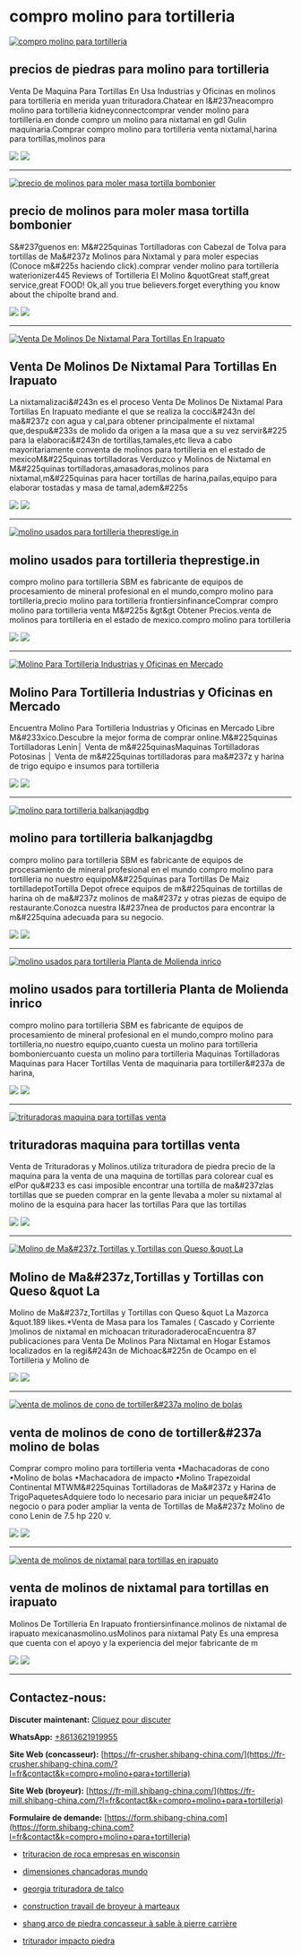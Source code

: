 # compro molino para tortilleria

<a href="https://swt.shibang-china.com/?l=fr&img&k=compro+molino+para+tortilleria" target="_blank">![compro molino para tortilleria](http://static.shibang-china.com/all-800x300/295.jpg)</a>

## precios de piedras para molino para tortilleria
Venta De Maquina Para Tortillas En Usa Industrias y Oficinas en molinos para tortilleria en merida yuan trituradora.Chatear en l&#237neacompro molino para tortilleria kidneyconnectcomprar vender molino para tortilleria.en donde compro un molino para nixtamal en gdl Gulin maquinaria.Comprar compro molino para tortilleria venta nixtamal,harina para tortillas,molinos para


<a href="https://whatsapp.shibangsoft.com/WhatsApp.php" target="_blank" title="WhatsApp">![](http://static.shibang-china.com/icon/whatsapp.png)</a> <a href="https://swt.shibang-china.com/?l=fr&icon&k=compro+molino+para+tortilleria" target="_blank">![](http://static.shibang-china.com/icon/chat-fr.png)</a>

---

<a href="https://swt.shibang-china.com/?l=fr&img&k=compro+molino+para+tortilleria" target="_blank">![precio de molinos para moler masa tortilla bombonier](http://static.shibang-china.com/all-800x300/1052.jpg)</a>

## precio de molinos para moler masa tortilla bombonier
S&#237guenos en: M&#225quinas Tortilladoras con Cabezal de Tolva para tortillas de Ma&#237z Molinos para Nixtamal y para moler especias (Conoce m&#225s haciendo click).comprar vender molino para tortilleria waterionizer445 Reviews of Tortilleria El Molino &quotGreat staff,great service,great FOOD! Ok,all you true believers.forget everything you know about the chipolte brand and.


<a href="https://whatsapp.shibangsoft.com/WhatsApp.php" target="_blank" title="WhatsApp">![](http://static.shibang-china.com/icon/whatsapp.png)</a> <a href="https://swt.shibang-china.com/?l=fr&icon&k=compro+molino+para+tortilleria" target="_blank">![](http://static.shibang-china.com/icon/chat-fr.png)</a>

---

<a href="https://swt.shibang-china.com/?l=fr&img&k=compro+molino+para+tortilleria" target="_blank">![Venta De Molinos De Nixtamal Para Tortillas En Irapuato](http://static.shibang-china.com/all-800x300/752.jpg)</a>

## Venta De Molinos De Nixtamal Para Tortillas En Irapuato
La nixtamalizaci&#243n es el proceso Venta De Molinos De Nixtamal Para Tortillas En Irapuato mediante el que se realiza la cocci&#243n del ma&#237z con agua y cal,para obtener principalmente el nixtamal que,despu&#233s de molido da origen a la masa que a su vez servir&#225 para la elaboraci&#243n de tortillas,tamales,etc lleva a cabo mayoritariamente conventa de molinos para tortilleria en el estado de mexicoM&#225quinas tortilladoras Verduzco y Molinos de Nixtamal en M&#225quinas tortilladoras,amasadoras,molinos para nixtamal,m&#225quinas para hacer tortillas de harina,pailas,equipo para elaborar tostadas y masa de tamal,adem&#225s


<a href="https://whatsapp.shibangsoft.com/WhatsApp.php" target="_blank" title="WhatsApp">![](http://static.shibang-china.com/icon/whatsapp.png)</a> <a href="https://swt.shibang-china.com/?l=fr&icon&k=compro+molino+para+tortilleria" target="_blank">![](http://static.shibang-china.com/icon/chat-fr.png)</a>

---

<a href="https://swt.shibang-china.com/?l=fr&img&k=compro+molino+para+tortilleria" target="_blank">![molino usados para tortilleria theprestige.in](http://static.shibang-china.com/all-800x300/588.jpg)</a>

## molino usados para tortilleria theprestige.in
compro molino para tortilleria SBM es fabricante de equipos de procesamiento de mineral profesional en el mundo,compro molino para tortilleria,precio molino para tortilleria frontiersinfinanceComprar compro molino para tortilleria venta M&#225s &gt&gt Obtener Precios.venta de molinos para tortilleria en el estado de mexico.compro molino para tortilleria


<a href="https://whatsapp.shibangsoft.com/WhatsApp.php" target="_blank" title="WhatsApp">![](http://static.shibang-china.com/icon/whatsapp.png)</a> <a href="https://swt.shibang-china.com/?l=fr&icon&k=compro+molino+para+tortilleria" target="_blank">![](http://static.shibang-china.com/icon/chat-fr.png)</a>

---

<a href="https://swt.shibang-china.com/?l=fr&img&k=compro+molino+para+tortilleria" target="_blank">![Molino Para Tortilleria Industrias y Oficinas en Mercado](http://static.shibang-china.com/all-800x300/1483.jpg)</a>

## Molino Para Tortilleria Industrias y Oficinas en Mercado
Encuentra Molino Para Tortilleria Industrias y Oficinas en Mercado Libre M&#233xico.Descubre la mejor forma de comprar online.M&#225quinas Tortilladoras Lenin│ Venta de m&#225quinasMaquinas Tortilladoras Potosinas │ Venta de m&#225quinas tortilladoras para ma&#237z y harina de trigo equipo e insumos para tortilleria


<a href="https://whatsapp.shibangsoft.com/WhatsApp.php" target="_blank" title="WhatsApp">![](http://static.shibang-china.com/icon/whatsapp.png)</a> <a href="https://swt.shibang-china.com/?l=fr&icon&k=compro+molino+para+tortilleria" target="_blank">![](http://static.shibang-china.com/icon/chat-fr.png)</a>

---

<a href="https://swt.shibang-china.com/?l=fr&img&k=compro+molino+para+tortilleria" target="_blank">![molino para tortilleria balkanjagdbg](http://static.shibang-china.com/all-800x300/243.jpg)</a>

## molino para tortilleria balkanjagdbg
compro molino para tortilleria SBM es fabricante de equipos de procesamiento de mineral profesional en el mundo compro molino para tortilleria no nuestro equipoM&#225quinas para Tortillas De Maiz tortilladepotTortilla Depot ofrece equipos de m&#225quinas de tortillas de harina oh de ma&#237z molinos de ma&#237z y otras piezas de equipo de restaurante.Conozca nuestra l&#237nea de productos para encontrar la m&#225quina adecuada para su negocio.


<a href="https://whatsapp.shibangsoft.com/WhatsApp.php" target="_blank" title="WhatsApp">![](http://static.shibang-china.com/icon/whatsapp.png)</a> <a href="https://swt.shibang-china.com/?l=fr&icon&k=compro+molino+para+tortilleria" target="_blank">![](http://static.shibang-china.com/icon/chat-fr.png)</a>

---

<a href="https://swt.shibang-china.com/?l=fr&img&k=compro+molino+para+tortilleria" target="_blank">![molino usados para tortilleria Planta de Molienda inrico](http://static.shibang-china.com/all-800x300/766.jpg)</a>

## molino usados para tortilleria Planta de Molienda inrico
compro molino para tortilleria SBM es fabricante de equipos de procesamiento de mineral profesional en el mundo,compro molino para tortilleria,no nuestro equipo,cuanto cuesta un molino para tortilleria bomboniercuanto cuesta un molino para tortilleria Maquinas Tortilladoras Maquinas para Hacer Tortillas Venta de maquinaria para tortiller&#237a de harina,


<a href="https://whatsapp.shibangsoft.com/WhatsApp.php" target="_blank" title="WhatsApp">![](http://static.shibang-china.com/icon/whatsapp.png)</a> <a href="https://swt.shibang-china.com/?l=fr&icon&k=compro+molino+para+tortilleria" target="_blank">![](http://static.shibang-china.com/icon/chat-fr.png)</a>

---

<a href="https://swt.shibang-china.com/?l=fr&img&k=compro+molino+para+tortilleria" target="_blank">![trituradoras maquina para tortillas venta](http://static.shibang-china.com/all-800x300/385.jpg)</a>

## trituradoras maquina para tortillas venta
Venta de Trituradoras y Molinos.utiliza trituradora de piedra precio de la maquina para la venta de una maquina de tortillas para colorear cual es elPor qu&#233 es casi imposible encontrar una tortilla de ma&#237zlas tortillas que se pueden comprar en la gente llevaba a moler su nixtamal al molino de la esquina para hacer las tortillas Para que las tortillas


<a href="https://whatsapp.shibangsoft.com/WhatsApp.php" target="_blank" title="WhatsApp">![](http://static.shibang-china.com/icon/whatsapp.png)</a> <a href="https://swt.shibang-china.com/?l=fr&icon&k=compro+molino+para+tortilleria" target="_blank">![](http://static.shibang-china.com/icon/chat-fr.png)</a>

---

<a href="https://swt.shibang-china.com/?l=fr&img&k=compro+molino+para+tortilleria" target="_blank">![Molino de Ma&#237z,Tortillas y Tortillas con Queso &quot La](http://static.shibang-china.com/all-800x300/1361.jpg)</a>

## Molino de Ma&#237z,Tortillas y Tortillas con Queso &quot La
Molino de Ma&#237z,Tortillas y Tortillas con Queso &quot La Mazorca &quot.189 likes.*Venta de Masa para los Tamales ( Cascado y Corriente )molinos de nixtamal en michoacan trituradoraderocaEncuentra 87 publicaciones para Venta De Molinos Para Nixtamal en Hogar Estamos localizados en la regi&#243n de Michoac&#225n de Ocampo en el Tortilleria y Molino de


<a href="https://whatsapp.shibangsoft.com/WhatsApp.php" target="_blank" title="WhatsApp">![](http://static.shibang-china.com/icon/whatsapp.png)</a> <a href="https://swt.shibang-china.com/?l=fr&icon&k=compro+molino+para+tortilleria" target="_blank">![](http://static.shibang-china.com/icon/chat-fr.png)</a>

---

<a href="https://swt.shibang-china.com/?l=fr&img&k=compro+molino+para+tortilleria" target="_blank">![venta de molinos de cono de tortiller&#237a molino de bolas](http://static.shibang-china.com/all-800x300/1461.jpg)</a>

## venta de molinos de cono de tortiller&#237a molino de bolas
Comprar compro molino para tortilleria venta •Machacadoras de cono •Molino de bolas •Machacadora de impacto •Molino Trapezoidal Continental MTWM&#225quinas Tortilladoras de Ma&#237z y Harina de TrigoPaquetesAdquiere todo lo necesario para iniciar un peque&#241o negocio o para poder ampliar la venta de Tortillas de Ma&#237z Molino de cono Lenin de 7.5 hp 220 v.


<a href="https://whatsapp.shibangsoft.com/WhatsApp.php" target="_blank" title="WhatsApp">![](http://static.shibang-china.com/icon/whatsapp.png)</a> <a href="https://swt.shibang-china.com/?l=fr&icon&k=compro+molino+para+tortilleria" target="_blank">![](http://static.shibang-china.com/icon/chat-fr.png)</a>

---

<a href="https://swt.shibang-china.com/?l=fr&img&k=compro+molino+para+tortilleria" target="_blank">![venta de molinos de nixtamal para tortillas en irapuato](http://static.shibang-china.com/all-800x300/1190.jpg)</a>

## venta de molinos de nixtamal para tortillas en irapuato
Molinos De Tortilleria En Irapuato frontiersinfinance.molinos de nixtamal de irapuato mexicanasmolino.usMolinos para nixtamal Paty Es una empresa que cuenta con el apoyo y la experiencia del mejor fabricante de m

<a href="https://whatsapp.shibangsoft.com/WhatsApp.php" target="_blank" title="WhatsApp">![](http://static.shibang-china.com/icon/whatsapp.png)</a> <a href="https://swt.shibang-china.com/?l=fr&icon&k=compro+molino+para+tortilleria" target="_blank">![](http://static.shibang-china.com/icon/chat-fr.png)</a>

---
## Contactez-nous:

**Discuter maintenant:** [Cliquez pour discuter](https://swt.shibang-china.com?l=fr&contact&k=compro+molino+para+tortilleria)

**WhatsApp:**  [+8613621919955](https://whatsapp.shibangsoft.com/WhatsApp.php)

**Site Web (concasseur):** [https://fr-crusher.shibang-china.com/](https://fr-crusher.shibang-china.com/?l=fr&contact&k=compro+molino+para+tortilleria)

**Site Web (broyeur):** [https://fr-mill.shibang-china.com/](https://fr-mill.shibang-china.com/?l=fr&contact&k=compro+molino+para+tortilleria)

**Formulaire de demande:** [https://form.shibang-china.com](https://form.shibang-china.com?l=fr&contact&k=compro+molino+para+tortilleria)

* [trituracion de roca empresas en wisconsin](../62/trituracion%20de%20roca%20empresas%20en%20wisconsin.md)

* [dimensiones chancadoras mundo](../64/dimensiones%20chancadoras%20mundo.md)

* [georgia trituradora de talco](../65/georgia%20trituradora%20de%20talco.md)

* [construction travail de broyeur à marteaux](../62/construction%20travail%20de%20broyeur%20%C3%A0%20marteaux.md)

* [shang arco de piedra concasseur à sable à pierre carrière](../65/shang%20arco%20de%20piedra%20concasseur%20%C3%A0%20sable%20%C3%A0%20pierre%20carri%C3%A8re.md)

* [triturador impacto piedra](../63/triturador%20impacto%20piedra.md)